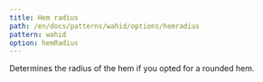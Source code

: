 ```yaml
---
title: Hem radius
path: /en/docs/patterns/wahid/options/hemradius
pattern: wahid
option: hemRadius
---
```


Determines the radius of the hem if you opted for a rounded hem.